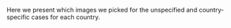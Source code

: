 Here we present which images we picked for the unspecified and country-specific cases for each country.

